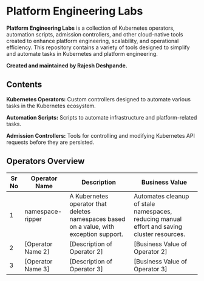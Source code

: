 # Platform Engineering Labs
**Platform Engineering Labs** is a collection of Kubernetes operators, automation scripts, admission controllers, and other cloud-native tools created to enhance platform engineering, scalability, and operational efficiency. This repository contains a variety of tools designed to simplify and automate tasks in Kubernetes and platform engineering.

**Created and maintained by Rajesh Deshpande.**

## Contents
**Kubernetes Operators:** Custom controllers designed to automate various tasks in the Kubernetes ecosystem.

**Automation Scripts:** Scripts to automate infrastructure and platform-related tasks.

**Admission Controllers:** Tools for controlling and modifying Kubernetes API requests before they are persisted.

 ## Operators Overview

| Sr No | Operator Name         | Description                                    | Business Value                            |
|-------|-----------------------|------------------------------------------------|-------------------------------------------|
| 1     | namespace-ripper      | A Kubernetes operator that deletes namespaces based on a value, with exception support. | Automates cleanup of stale namespaces, reducing manual effort and saving cluster resources. |
| 2     | [Operator Name 2]      | [Description of Operator 2]                                          | [Business Value of Operator 2]                                                |
| 3     | [Operator Name 3]      | [Description of Operator 3]                                          | [Business Value of Operator 3]                                                |

